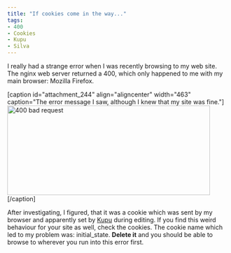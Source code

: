 ```yaml
---
title: "If cookies come in the way..."
tags: 
- 400
- Cookies
- Kupu
- Silva
---
```


I really had a strange error when I was recently browsing to my web site. The nginx web server returned a 400, which only happened to me with my main browser: Mozilla Firefox.

[caption id="attachment_244" align="aligncenter" width="463" caption="The error message I saw, although I knew that my site was fine."]<a href="http://romanofskiat.wordpress.com/wp-content/uploads/2010/06/400badrequest.png"><img class="size-full wp-image-244" title="400badrequest" src="http://romanofskiat.wordpress.com/wp-content/uploads/2010/06/400badrequest.png" alt="400 bad request" width="463" height="205" /></a>[/caption]

After investigating, I figured, that it was a cookie which was sent by my browser and apparently set by <a href="http://www.infrae.com/products/kupu_editor" target="_self">Kupu</a> during editing. If you find this weird behaviour for your site as well, check the cookies. The cookie name which led to my problem was: initial_state. <strong>Delete it</strong> and you should be able to browse to wherever you run into this error first.